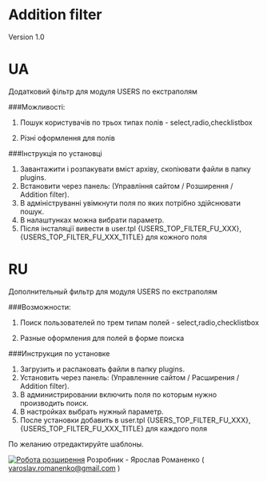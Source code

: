 Addition filter
==============
Version 1.0

UA
==============

Додатковий фільтр для модуля USERS по екстраполям

###Можливості:

1. Пошук користувачів по трьох типах полів - select,radio,checklistbox

2. Різні оформлення для полів


###Інструкція по установці 

1. Завантажити і розпакувати вміст архіву, скопіювати файли в папку plugins. 
2. Встановити через панель: (Управління сайтом / Розширення / Addition filter).
3. В адмініструванні увімкнути поля по яких потрібно здійснювати пошук.
4. В налаштунках можна вибрати параметр.
5. Після інсталяції вивести в user.tpl {USERS_TOP_FILTER_FU_XXX}, {USERS_TOP_FILTER_FU_XXX_TITLE} для кожного поля


RU
==============

Дополнительный фильтр для модуля USERS по екстраполям

###Возможности:

1. Поиск пользователей по трем типам полей - select,radio,checklistbox

2. Разные оформления для полей в форме поиска

###Инструкция по уcтановке 

1. Загрузить и распаковать файли в папку plugins. 
2. Установить через панель: (Управленние сайтом / Расширения / Addition filter).
3. В администрировании включить поля по которым нужно производить поиск.
4. В настройках  выбрать нужный параметр.
5. После установки добавить в user.tpl {USERS_TOP_FILTER_FU_XXX}, {USERS_TOP_FILTER_FU_XXX_TITLE} для каждого поля
 

По желанию отредактируйте шаблоны.

[![Робота розширення](http://img.youtube.com/vi/WtCJQUBhgnw/0.jpg)](https://www.youtube.com/watch?v=WtCJQUBhgnw)
Розробник - Ярослав Романенко ( yaroslav.romanenko@gmail.com )